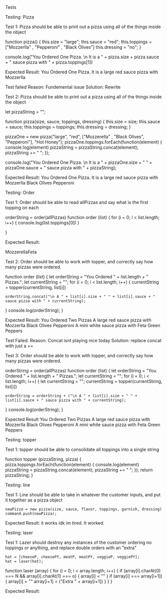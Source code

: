 Tests

Testing: Pizza

Test 1: Pizza should be able to print out a pizza using all of the things inside the object

function pizza() {
    this.size = "large";
    this.sauce = "red";
    this.toppings = ["Mozzerlla" , "Pepperoni" , "Black Olives"]
    this.dressing = "no";
  }

console.log("You Ordered One Pizza. \n It is a " + pizza.size + pizza.sauce + " sauce pizza with " + pizza.toppings[1])

Expected Result:
You Ordered One Pizza.
It is a large red sauce pizza with Mozzerlla

Test failed
Reason: Fundemental issue
Solution: Rewrite

Test 2: Pizza should be able to print out a pizza using all of the things inside the object

let pizzaString = "";

function pizza(size, sauce, toppings, dressing) {
    this.size = size;
    this.sauce = sauce;
    this.toppings = toppings;
    this.dressing = dressing;
  }

  pizzaOne = new pizza("large", "red", ["Mozzerella" , "Black Olives", "Pepperoni"], "Hot Honey");
  pizzaOne.toppings.forEach(function(element) {
  	console.log(element)
    pizzaString = pizzaString.concat(element);
    pizzaString += " ";
  });

console.log("You Ordered One Pizza. \n It is a " + pizzaOne.size + " " + pizzaOne.sauce + " sauce pizza with " + pizzaString);

Expected Result: 
You Ordered One Pizza.
It is a large red sauce pizza with Mozzerlla Black Olives Pepperoni

Testing: Order

Test 1: Order should be able to read allPizzas and say what is the first topping on each

orderString = order(allPizzas)
function order (list)
{
    for (i = 0; i < list.length; i++)
  {
    console.log(list.toppings[0])
  }

}

Expected Result:

MozzerellaFeta


Test 2: Order should be able to work with topper, and correctly say how many pizzas were ordered.

function order (list)
{
let orderString = "You Ordered " + list.length + " Pizzas.";
let currentString = "";
    for (i = 0; i < list.length; i++)
  {
    currentString = topper(currentString, list[i])
    
  	orderString.concat("\n A " + list[i].size + " " + list[i].sauce + " sauce pizza with " + currentString);
  }
 console.log(orderString);
}

Expected Result: 
You Ordered Two Pizzas
A large red sauce pizza with Mozzerlla Black Olives Pepperoni
A mini white sauce pizza with Feta Green Peppers

Test Failed.
Reason: Concat isnt playing nice today
Solution: replace concat with just a +=

Test 3: Order should be able to work with topper, and correctly say how many pizzas were ordered.

orderString = order(allPizzas)
function order (list)
{
let orderString = "You Ordered " + list.length + " Pizzas.";
let currentString = "";
    for (i = 0; i < list.length; i++)
  {
  	let currentString = "";
    currentString = topper(currentString, list[i])
   
  	orderString = orderString + ("\n A " + list[i].size + " " + list[i].sauce + " sauce pizza with " + currentString);
  }
 console.log(orderString);
}

Expected Result
You Ordered Two Pizzas
A large red sauce pizza with Mozzerlla Black Olives Pepperoni
A mini white sauce pizza with Feta Green Peppers



Testing: topper

Test 1: topper should be able to consolidate all toppings into a single string

function topper (pizzaString, pizza)
{
    pizza.toppings.forEach(function(element) {
        console.log(element)
      pizzaString = pizzaString.concat(element);
      pizzaString += " ";
    });
 return pizzaString;
}

Testing: line

Test 1: Line should be able to take in whatever the customer inputs, and put it together as a pizza object

    newPizza = new pizza(size, sauce, flavor, toppings, garnish, dressing)
    command.push(newPizza);

Expected Result: it works idk im tired. It worked.

Testing: laser

Test 1: Lazer should destroy any instances of the customer ordering no toppings or anything, and replace double orders with an "extra"

    hat = [cheeseP, cheesePY, meatP, meatPY, veggieP, veggiePY];
    hat = laser(hat);

function laser (array)
{
    for (i = 0; i < array.length; i++)
  {
    if (array[i].charAt(0) === N && array[i].charAt(1) === o)
    {
        array[i] = ""
    }
    if (array[i] === array[i+1])
    {
        array[i] = ""
        array[i+1] = ("Extra " + array[i+1])
    }
  }
}

Expected Result: 


